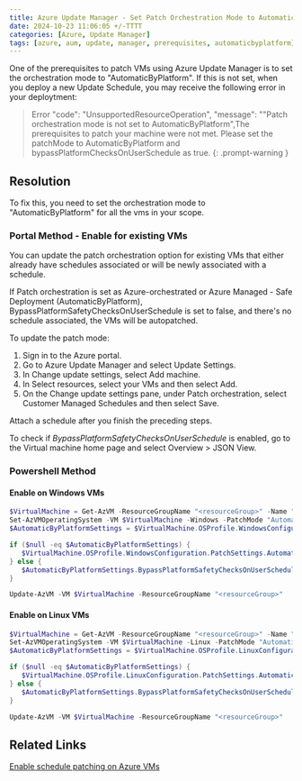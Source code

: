 ```yaml
---
title: Azure Update Manager - Set Patch Orchestration Mode to AutomaticByPlatform
date: 2024-10-23 11:06:05 +/-TTTT
categories: [Azure, Update Manager]
tags: [azure, aum, update, manager, prerequisites, automaticbyplatform] # TAG names should always be lowercase
---
```


One of the prerequisites to patch VMs using Azure Update Manager is to set the orchestration mode to "AutomaticByPlatform". If this is not set, when you deploy a new Update Schedule, you may receive the following error in your deploytment:

> Error
> "code": "UnsupportedResourceOperation",
> "message": "\"Patch orchestration mode is not set to AutomaticByPlatform",The prerequisites to patch your machine were not met. Please set the patchMode to AutomaticByPlatform and bypassPlatformChecksOnUserSchedule as true.
{: .prompt-warning }

## Resolution

To fix this, you need to set the orchestration mode to "AutomaticByPlatform" for all the vms in your scope.

### Portal Method - Enable for existing VMs

You can update the patch orchestration option for existing VMs that either already have schedules associated or will be newly associated with a schedule.

If Patch orchestration is set as Azure-orchestrated or Azure Managed - Safe Deployment (AutomaticByPlatform), BypassPlatformSafetyChecksOnUserSchedule is set to false, and there's no schedule associated, the VMs will be autopatched.

To update the patch mode:

1. Sign in to the Azure portal.
2. Go to Azure Update Manager and select Update Settings.
3. In Change update settings, select Add machine.
4. In Select resources, select your VMs and then select Add.
5. On the Change update settings pane, under Patch orchestration, select Customer Managed Schedules and then select Save.

Attach a schedule after you finish the preceding steps.

To check if _BypassPlatformSafetyChecksOnUserSchedule_ is enabled, go to the Virtual machine home page and select Overview > JSON View.

### Powershell Method

#### Enable on Windows VMs

``` powershell
$VirtualMachine = Get-AzVM -ResourceGroupName "<resourceGroup>" -Name "<vmName>"
Set-AzVMOperatingSystem -VM $VirtualMachine -Windows -PatchMode "AutomaticByPlatform"
$AutomaticByPlatformSettings = $VirtualMachine.OSProfile.WindowsConfiguration.PatchSettings.AutomaticByPlatformSettings

if ($null -eq $AutomaticByPlatformSettings) {
   $VirtualMachine.OSProfile.WindowsConfiguration.PatchSettings.AutomaticByPlatformSettings = New-Object -TypeName Microsoft.Azure.Management.Compute.Models.WindowsVMGuestPatchAutomaticByPlatformSettings -Property @{BypassPlatformSafetyChecksOnUserSchedule = $true}
} else {
   $AutomaticByPlatformSettings.BypassPlatformSafetyChecksOnUserSchedule = $true
}

Update-AzVM -VM $VirtualMachine -ResourceGroupName "<resourceGroup>"
```

#### Enable on Linux VMs

``` powershell
$VirtualMachine = Get-AzVM -ResourceGroupName "<resourceGroup>" -Name "<vmName>"
Set-AzVMOperatingSystem -VM $VirtualMachine -Linux -PatchMode "AutomaticByPlatform"
$AutomaticByPlatformSettings = $VirtualMachine.OSProfile.LinuxConfiguration.PatchSettings.AutomaticByPlatformSettings

if ($null -eq $AutomaticByPlatformSettings) {
   $VirtualMachine.OSProfile.LinuxConfiguration.PatchSettings.AutomaticByPlatformSettings = New-Object -TypeName Microsoft.Azure.Management.Compute.Models.LinuxVMGuestPatchAutomaticByPlatformSettings -Property @{BypassPlatformSafetyChecksOnUserSchedule = $true}
} else {
   $AutomaticByPlatformSettings.BypassPlatformSafetyChecksOnUserSchedule = $true
}

Update-AzVM -VM $VirtualMachine -ResourceGroupName "<resourceGroup>"
```
## Related Links

<a href="https://learn.microsoft.com/en-us/azure/update-manager/prerequsite-for-schedule-patching?tabs=new-prereq-portal,auto-portal#enable-schedule-patching-on-azure-vms" target="_blank">Enable schedule patching on Azure VMs</a>
